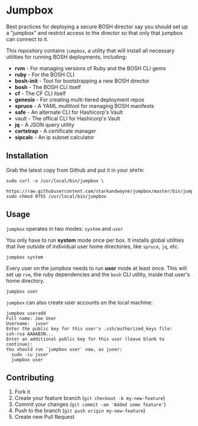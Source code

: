 Jumpbox
=======

Best practices for deploying a secure BOSH director say you should
set up a "jumpbox" and restrict access to the director so that
only that jumpbox can connect to it.

This repository contains `jumpbox`, a utility that will install
all necessary utilities for running BOSH deployments, including:

  - **rvm** - For managing versions of Ruby and the BOSH CLI gems
  - **ruby** - For the BOSH CLI
  - **bosh-init** - Tool for bootstrapping a new BOSH director
  - **bosh** - The BOSH CLI itself
  - **cf** - The CF CLI itself
  - **genesis** - For creating multi-tiered deployment repos
  - **spruce** - A YAML multitool for managing BOSH manifests
  - **safe** - An alternate CLI for Hashicorp's Vault
  - vault - The offical CLI for Hashicorp's Vault
  - **jq** - A JSON query utility
  - **certstrap** - A certificate manager
  - **sipcalc** - An ip subnet calculator


Installation
------------

Grab the latest copy from Github and put it in your `$PATH`:

    sudo curl -o /usr/local/bin/jumpbox \
      https://raw.githubusercontent.com/starkandwayne/jumpbox/master/bin/jumpbox
    sudo chmod 0755 /usr/local/bin/jumpbox

Usage
-----

`jumpbox` operates in two modes: `system` and `user`

You only have to run **system** mode once per box.  It installs
global utilities that live outside of individual user home
directories, like `spruce`, `jq`, etc.

    jumpbox system

Every user on the jumpbox needs to run **user** mode at least
once.  This will set up `rvm`, the ruby dependencies and the
`bosh` CLI utility, inside that user's home directory.

    jumpbox user

`jumpbox` can also create user accounts on the local machine:

    jumpbox useradd
    Full name: Joe User
    Username:  juser
    Enter the public key for this user's .ssh/authorized_keys file:
    ssh-rsa AAAAB3N...
    Enter an additional public key for this user (leave blank to continue):
    You should run `jumpbox user` now, as juser:
      sudo -iu juser
      jumpbox user

Contributing
------------

1. Fork it
2. Create your feature branch (`git checkout -b my-new-feature`)
3. Commit your changes (`git commit -am 'Added some feature'`)
4. Push to the branch (`git push origin my-new-feature`)
5. Create new Pull Request
